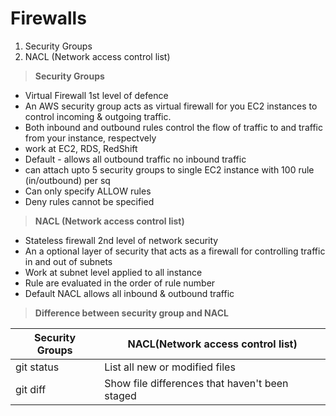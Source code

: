 # Firewalls
1. Security Groups
2. NACL (Network access control list)


> **Security Groups**
  - Virtual Firewall 1st level of defence 
  - An AWS security group acts as virtual firewall for you EC2 instances to control incoming & outgoing traffic.
  - Both inbound and outbound rules control the flow of traffic to and traffic from your instance, respectvely
  - work at EC2, RDS, RedShift
  - Default - allows all outbound traffic no inbound traffic
  - can attach upto 5 security groups to single EC2 instance with 100 rule (in/outbound) per sq
  - Can only specify ALLOW rules
  - Deny rules cannot be specified  


> **NACL (Network access control list)**
  - Stateless firewall  2nd level of network security
  - An a optional layer of security that acts as a firewall for controlling traffic in and out of subnets
  - Work at subnet level applied to all instance
  - Rule are evaluated in the order of rule number
  - Default NACL allows all inbound & outbound traffic


> **Difference between security group and NACL** 

| Security Groups | NACL(Network access control list) |
| --- | --- |
| git status | List all new or modified files |
| git diff | Show file differences that haven't been staged |
